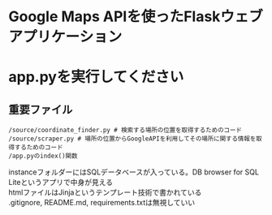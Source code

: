 # **Google Maps APIを使ったFlaskウェブアプリケーション**  

# app.pyを実行してください  

## 重要ファイル  
```
/source/coordinate_finder.py # 検索する場所の位置を取得するためのコード  
/source/scraper.py # 場所の位置からGoogleAPIを利用してその場所に関する情報を取得するためのコード  
/app.pyのindex()関数  
```

instanceフォルダーにはSQLデータベースが入っている。DB browser for SQL Liteというアプリで中身が見える  
htmlファイルはJinjaというテンプレート技術で書かれている  
.gitignore, README.md, requirements.txtは無視していい  
